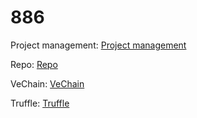 # 886

Project management: [Project management](https://www.notion.so/israelborba/123fbf38f340811587c0c46797443092?v=123fbf38f340810e8a4b000c1c9ec0ed&p=123fbf38f340801ea722fe0fd1c9da33&pm=s)

Repo: [Repo](https://github.com/iborba/886)

VeChain: [VeChain](https://docs.vechain.org/)

Truffle: [Truffle](https://archive.trufflesuite.com/docs/truffle/)


